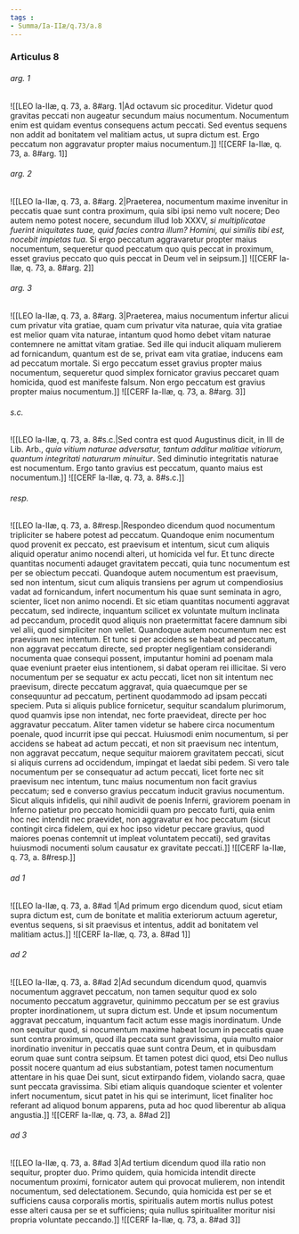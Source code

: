 ```yaml
---
tags : 
- Summa/Ia-IIæ/q.73/a.8
---
```


### Articulus 8

###### arg. 1
![[LEO Ia-IIæ, q. 73, a. 8#arg. 1|Ad octavum sic proceditur. Videtur quod gravitas peccati non augeatur secundum maius nocumentum. Nocumentum enim est quidam eventus consequens actum peccati. Sed eventus sequens non addit ad bonitatem vel malitiam actus, ut supra dictum est. Ergo peccatum non aggravatur propter maius nocumentum.]]
![[CERF Ia-IIæ, q. 73, a. 8#arg. 1]]

###### arg. 2
![[LEO Ia-IIæ, q. 73, a. 8#arg. 2|Praeterea, nocumentum maxime invenitur in peccatis quae sunt contra proximum, quia sibi ipsi nemo vult nocere; Deo autem nemo potest nocere, secundum illud Iob XXXV, *si multiplicatae fuerint iniquitates tuae, quid facies contra illum? Homini, qui similis tibi est, nocebit impietas tua*. Si ergo peccatum aggravaretur propter maius nocumentum, sequeretur quod peccatum quo quis peccat in proximum, esset gravius peccato quo quis peccat in Deum vel in seipsum.]]
![[CERF Ia-IIæ, q. 73, a. 8#arg. 2]]

###### arg. 3
![[LEO Ia-IIæ, q. 73, a. 8#arg. 3|Praeterea, maius nocumentum infertur alicui cum privatur vita gratiae, quam cum privatur vita naturae, quia vita gratiae est melior quam vita naturae, intantum quod homo debet vitam naturae contemnere ne amittat vitam gratiae. Sed ille qui inducit aliquam mulierem ad fornicandum, quantum est de se, privat eam vita gratiae, inducens eam ad peccatum mortale. Si ergo peccatum esset gravius propter maius nocumentum, sequeretur quod simplex fornicator gravius peccaret quam homicida, quod est manifeste falsum. Non ergo peccatum est gravius propter maius nocumentum.]]
![[CERF Ia-IIæ, q. 73, a. 8#arg. 3]]

###### s.c.
![[LEO Ia-IIæ, q. 73, a. 8#s.c.|Sed contra est quod Augustinus dicit, in III de Lib. Arb., *quia vitium naturae adversatur, tantum additur malitiae vitiorum, quantum integritati naturarum minuitur*. Sed diminutio integritatis naturae est nocumentum. Ergo tanto gravius est peccatum, quanto maius est nocumentum.]]
![[CERF Ia-IIæ, q. 73, a. 8#s.c.]]

###### resp.
![[LEO Ia-IIæ, q. 73, a. 8#resp.|Respondeo dicendum quod nocumentum tripliciter se habere potest ad peccatum. Quandoque enim nocumentum quod provenit ex peccato, est praevisum et intentum, sicut cum aliquis aliquid operatur animo nocendi alteri, ut homicida vel fur. Et tunc directe quantitas nocumenti adauget gravitatem peccati, quia tunc nocumentum est per se obiectum peccati. Quandoque autem nocumentum est praevisum, sed non intentum, sicut cum aliquis transiens per agrum ut compendiosius vadat ad fornicandum, infert nocumentum his quae sunt seminata in agro, scienter, licet non animo nocendi. Et sic etiam quantitas nocumenti aggravat peccatum, sed indirecte, inquantum scilicet ex voluntate multum inclinata ad peccandum, procedit quod aliquis non praetermittat facere damnum sibi vel alii, quod simpliciter non vellet. Quandoque autem nocumentum nec est praevisum nec intentum. Et tunc si per accidens se habeat ad peccatum, non aggravat peccatum directe, sed propter negligentiam considerandi nocumenta quae consequi possent, imputantur homini ad poenam mala quae eveniunt praeter eius intentionem, si dabat operam rei illicitae. Si vero nocumentum per se sequatur ex actu peccati, licet non sit intentum nec praevisum, directe peccatum aggravat, quia quaecumque per se consequuntur ad peccatum, pertinent quodammodo ad ipsam peccati speciem. Puta si aliquis publice fornicetur, sequitur scandalum plurimorum, quod quamvis ipse non intendat, nec forte praevideat, directe per hoc aggravatur peccatum. Aliter tamen videtur se habere circa nocumentum poenale, quod incurrit ipse qui peccat. Huiusmodi enim nocumentum, si per accidens se habeat ad actum peccati, et non sit praevisum nec intentum, non aggravat peccatum, neque sequitur maiorem gravitatem peccati, sicut si aliquis currens ad occidendum, impingat et laedat sibi pedem. Si vero tale nocumentum per se consequatur ad actum peccati, licet forte nec sit praevisum nec intentum, tunc maius nocumentum non facit gravius peccatum; sed e converso gravius peccatum inducit gravius nocumentum. Sicut aliquis infidelis, qui nihil audivit de poenis Inferni, graviorem poenam in Inferno patietur pro peccato homicidii quam pro peccato furti, quia enim hoc nec intendit nec praevidet, non aggravatur ex hoc peccatum (sicut contingit circa fidelem, qui ex hoc ipso videtur peccare gravius, quod maiores poenas contemnit ut impleat voluntatem peccati), sed gravitas huiusmodi nocumenti solum causatur ex gravitate peccati.]]
![[CERF Ia-IIæ, q. 73, a. 8#resp.]]

###### ad 1
![[LEO Ia-IIæ, q. 73, a. 8#ad 1|Ad primum ergo dicendum quod, sicut etiam supra dictum est, cum de bonitate et malitia exteriorum actuum ageretur, eventus sequens, si sit praevisus et intentus, addit ad bonitatem vel malitiam actus.]]
![[CERF Ia-IIæ, q. 73, a. 8#ad 1]]

###### ad 2
![[LEO Ia-IIæ, q. 73, a. 8#ad 2|Ad secundum dicendum quod, quamvis nocumentum aggravet peccatum, non tamen sequitur quod ex solo nocumento peccatum aggravetur, quinimmo peccatum per se est gravius propter inordinationem, ut supra dictum est. Unde et ipsum nocumentum aggravat peccatum, inquantum facit actum esse magis inordinatum. Unde non sequitur quod, si nocumentum maxime habeat locum in peccatis quae sunt contra proximum, quod illa peccata sunt gravissima, quia multo maior inordinatio invenitur in peccatis quae sunt contra Deum, et in quibusdam eorum quae sunt contra seipsum. Et tamen potest dici quod, etsi Deo nullus possit nocere quantum ad eius substantiam, potest tamen nocumentum attentare in his quae Dei sunt, sicut extirpando fidem, violando sacra, quae sunt peccata gravissima. Sibi etiam aliquis quandoque scienter et volenter infert nocumentum, sicut patet in his qui se interimunt, licet finaliter hoc referant ad aliquod bonum apparens, puta ad hoc quod liberentur ab aliqua angustia.]]
![[CERF Ia-IIæ, q. 73, a. 8#ad 2]]

###### ad 3
![[LEO Ia-IIæ, q. 73, a. 8#ad 3|Ad tertium dicendum quod illa ratio non sequitur, propter duo. Primo quidem, quia homicida intendit directe nocumentum proximi, fornicator autem qui provocat mulierem, non intendit nocumentum, sed delectationem. Secundo, quia homicida est per se et sufficiens causa corporalis mortis, spiritualis autem mortis nullus potest esse alteri causa per se et sufficiens; quia nullus spiritualiter moritur nisi propria voluntate peccando.]]
![[CERF Ia-IIæ, q. 73, a. 8#ad 3]]

